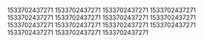 1533702437271
1533702437271
1533702437271
1533702437271
1533702437271
1533702437271
1533702437271
1533702437271
1533702437271
1533702437271
1533702437271
1533702437271
1533702437271
1533702437271
1533702437271